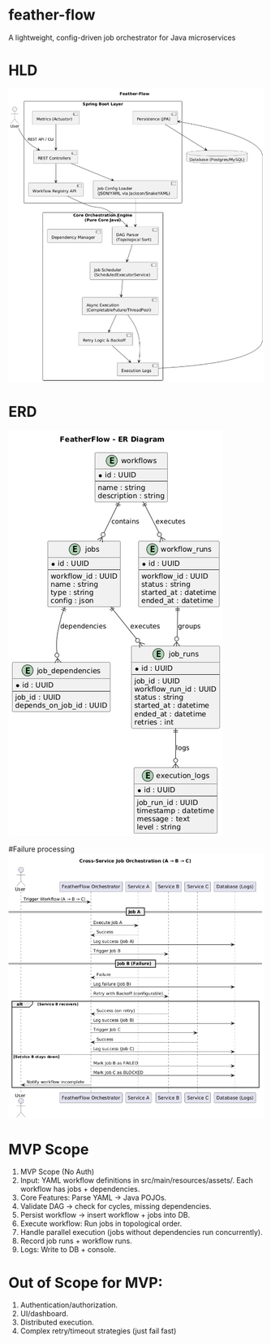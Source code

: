 # feather-flow
A lightweight, config-driven job orchestrator for Java microservices
# HLD 
![HLD](src/main/resources/assets/feather-flow-hld.png)

# ERD 
![ERD](src/main/resources/assets/feather-flow-erd.png)

#Failure processing
![Failure Processing](src/main/resources/assets/failure-process.png)


# MVP Scope

1. MVP Scope (No Auth)
2. Input: YAML workflow definitions in src/main/resources/assets/.
Each workflow has jobs + dependencies.
3. Core Features: Parse YAML → Java POJOs.
4. Validate DAG → check for cycles, missing dependencies.
5. Persist workflow → insert workflow + jobs into DB.
6. Execute workflow: Run jobs in topological order.
7. Handle parallel execution (jobs without dependencies run concurrently).
8. Record job runs + workflow runs.
9. Logs: Write to DB + console. 

# Out of Scope for MVP:
1. Authentication/authorization.
2. UI/dashboard.
3. Distributed execution.
4. Complex retry/timeout strategies (just fail fast)